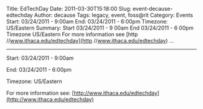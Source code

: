 Title: EdTechDay
Date: 2011-03-30T15:18:00
Slug: event-decause-edtechday
Author: decause
Tags: legacy, event, foss@rit
Category: Events
Start: 03/24/2011 - 9:00am
End: 03/24/2011 - 6:00pm
Timezone: US/Eastern
Summary: Start  03/24/2011 - 9 00am  End  03/24/2011 - 6 00pm  Timezone  US/Eastern  For more information see  [http //www.ithaca.edu/edtechday](http //www.ithaca.edu/edtechday)   ... 

---
Start: 03/24/2011 - 9:00am

End: 03/24/2011 - 6:00pm

Timezone: US/Eastern

For more information see:
[http://www.ithaca.edu/edtechday](http://www.ithaca.edu/edtechday)

